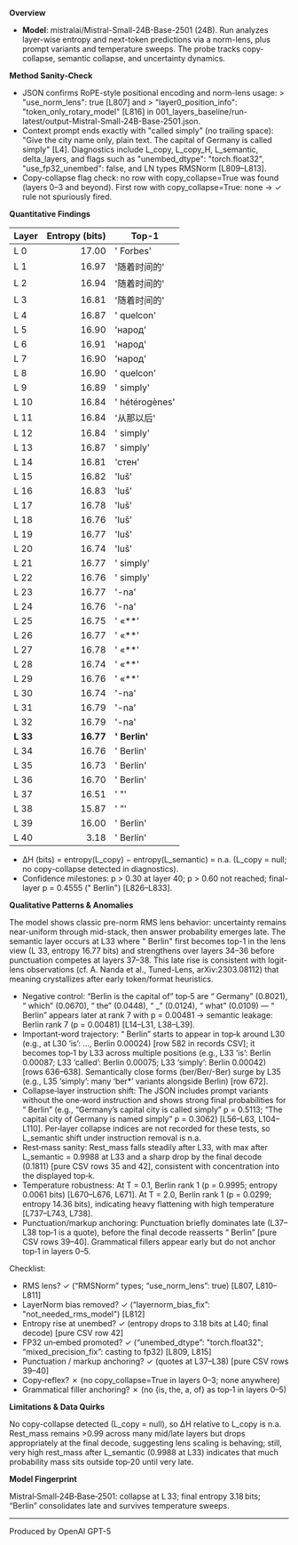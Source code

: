**Overview**

- **Model**: mistralai/Mistral-Small-24B-Base-2501 (24B). Run analyzes layer-wise entropy and next-token predictions via a norm-lens, plus prompt variants and temperature sweeps. The probe tracks copy-collapse, semantic collapse, and uncertainty dynamics.

**Method Sanity‑Check**

- JSON confirms RoPE-style positional encoding and norm-lens usage: > "use_norm_lens": true [L807] and > "layer0_position_info": "token_only_rotary_model" [L816] in 001_layers_baseline/run-latest/output-Mistral-Small-24B-Base-2501.json.
- Context prompt ends exactly with "called simply" (no trailing space): "Give the city name only, plain text. The capital of Germany is called simply" [L4]. Diagnostics include L_copy, L_copy_H, L_semantic, delta_layers, and flags such as "unembed_dtype": "torch.float32", "use_fp32_unembed": false, and LN types RMSNorm [L809–L813].
- Copy-collapse flag check: no row with copy_collapse=True was found (layers 0–3 and beyond). First row with copy_collapse=True: none → ✓ rule not spuriously fired.

**Quantitative Findings**

| Layer | Entropy (bits) | Top-1 |
|---|---:|---|
| L 0 | 17.00 | ' Forbes' |
| L 1 | 16.97 | '随着时间的' |
| L 2 | 16.94 | '随着时间的' |
| L 3 | 16.81 | '随着时间的' |
| L 4 | 16.87 | ' quelcon' |
| L 5 | 16.90 | 'народ' |
| L 6 | 16.91 | 'народ' |
| L 7 | 16.90 | 'народ' |
| L 8 | 16.90 | ' quelcon' |
| L 9 | 16.89 | ' simply' |
| L 10 | 16.84 | ' hétérogènes' |
| L 11 | 16.84 | '从那以后' |
| L 12 | 16.84 | ' simply' |
| L 13 | 16.87 | ' simply' |
| L 14 | 16.81 | 'стен' |
| L 15 | 16.82 | 'luš' |
| L 16 | 16.83 | 'luš' |
| L 17 | 16.78 | 'luš' |
| L 18 | 16.76 | 'luš' |
| L 19 | 16.77 | 'luš' |
| L 20 | 16.74 | 'luš' |
| L 21 | 16.77 | ' simply' |
| L 22 | 16.76 | ' simply' |
| L 23 | 16.77 | '-na' |
| L 24 | 16.76 | '-na' |
| L 25 | 16.75 | ' «**' |
| L 26 | 16.77 | ' «**' |
| L 27 | 16.78 | ' «**' |
| L 28 | 16.74 | ' «**' |
| L 29 | 16.76 | ' «**' |
| L 30 | 16.74 | '-na' |
| L 31 | 16.79 | '-na' |
| L 32 | 16.79 | '-na' |
| **L 33** | **16.77** | **' Berlin'** |
| L 34 | 16.76 | ' Berlin' |
| L 35 | 16.73 | ' Berlin' |
| L 36 | 16.70 | ' Berlin' |
| L 37 | 16.51 | ' "' |
| L 38 | 15.87 | ' "' |
| L 39 | 16.00 | ' Berlin' |
| L 40 | 3.18 | ' Berlin' |

- ΔH (bits) = entropy(L_copy) − entropy(L_semantic) = n.a. (L_copy = null; no copy-collapse detected in diagnostics).
- Confidence milestones: p > 0.30 at layer 40; p > 0.60 not reached; final-layer p = 0.4555 (" Berlin") [L826–L833].

**Qualitative Patterns & Anomalies**

The model shows classic pre-norm RMS lens behavior: uncertainty remains near-uniform through mid-stack, then answer probability emerges late. The semantic layer occurs at L33 where " Berlin" first becomes top-1 in the lens view (L 33, entropy 16.77 bits) and strengthens over layers 34–36 before punctuation competes at layers 37–38. This late rise is consistent with logit-lens observations (cf. A. Nanda et al., Tuned-Lens, arXiv:2303.08112) that meaning crystallizes after early token/format heuristics.

- Negative control: “Berlin is the capital of” top‑5 are “ Germany” (0.8021), “ which” (0.0670), “ the” (0.0448), “ _” (0.0124), “ what” (0.0109) — “ Berlin” appears later at rank 7 with p = 0.00481 → semantic leakage: Berlin rank 7 (p = 0.00481) [L14–L31, L38–L39].
- Important‑word trajectory: “ Berlin” starts to appear in top‑k around L30 (e.g., at L30 ‘is’: …, Berlin 0.00024) [row 582 in records CSV]; it becomes top‑1 by L33 across multiple positions (e.g., L33 ‘is’: Berlin 0.00087; L33 ‘called’: Berlin 0.00075; L33 ‘simply’: Berlin 0.00042) [rows 636–638]. Semantically close forms (ber/Ber/-Ber) surge by L35 (e.g., L35 ‘simply’: many ‘ber*’ variants alongside Berlin) [row 672].
- Collapse‑layer instruction shift: The JSON includes prompt variants without the one‑word instruction and shows strong final probabilities for “ Berlin” (e.g., “Germany’s capital city is called simply” p = 0.5113; “The capital city of Germany is named simply” p = 0.3062) [L56–L63, L104–L110]. Per‑layer collapse indices are not recorded for these tests, so L_semantic shift under instruction removal is n.a.
- Rest‑mass sanity: Rest_mass falls steadily after L33, with max after L_semantic = 0.9988 at L33 and a sharp drop by the final decode (0.1811) [pure CSV rows 35 and 42], consistent with concentration into the displayed top‑k.
- Temperature robustness: At T = 0.1, Berlin rank 1 (p = 0.9995; entropy 0.0061 bits) [L670–L676, L671]. At T = 2.0, Berlin rank 1 (p = 0.0299; entropy 14.36 bits), indicating heavy flattening with high temperature [L737–L743, L738].
- Punctuation/markup anchoring: Punctuation briefly dominates late (L37–L38 top‑1 is a quote), before the final decode reasserts “ Berlin” [pure CSV rows 39–40]. Grammatical fillers appear early but do not anchor top‑1 in layers 0–5.

Checklist:
- RMS lens? ✓ (“RMSNorm” types; “use_norm_lens”: true) [L807, L810–L811]
- LayerNorm bias removed? ✓ (“layernorm_bias_fix”: "not_needed_rms_model") [L812]
- Entropy rise at unembed? ✓ (entropy drops to 3.18 bits at L40; final decode) [pure CSV row 42]
- FP32 un‑embed promoted? ✓ (“unembed_dtype”: "torch.float32"; “mixed_precision_fix”: casting to fp32) [L809, L815]
- Punctuation / markup anchoring? ✓ (quotes at L37–L38) [pure CSV rows 39–40]
- Copy‑reflex? ✗ (no copy_collapse=True in layers 0–3; none anywhere)
- Grammatical filler anchoring? ✗ (no {is, the, a, of} as top‑1 in layers 0–5)

**Limitations & Data Quirks**

No copy-collapse detected (L_copy = null), so ΔH relative to L_copy is n.a. Rest_mass remains >0.99 across many mid/late layers but drops appropriately at the final decode, suggesting lens scaling is behaving; still, very high rest_mass after L_semantic (0.9988 at L33) indicates that much probability mass sits outside top‑20 until very late.

**Model Fingerprint**

Mistral‑Small‑24B‑Base‑2501: collapse at L 33; final entropy 3.18 bits; “Berlin” consolidates late and survives temperature sweeps.

---
Produced by OpenAI GPT-5

